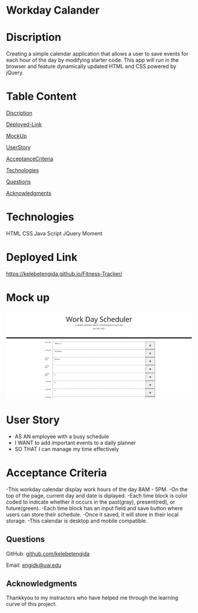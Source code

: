 # Workday Calander

# Discription 
Creating a simple calendar application that allows a user to save events for each hour of the day by modifying starter code. This app will run in the browser and feature dynamically updated HTML and CSS powered by jQuery. 

# Table Content

[Discription]()

[Deployed-Link]()

[MockUp]()

[UserStory]()

[AcceptanceCriteria]()

[Technologies]()

[Questions]()

[Acknowledgments]()

# Technologies
HTML
CSS
Java Script
JQuery
Moment

# Deployed Link

https://kelebetengida.github.io/Fitness-Tracker/

# Mock up

<img src="./Assets/images/Picture1.png"></img>

# User Story
- AS AN employee with a busy schedule
- I WANT to add important events to a daily planner
- SO THAT I can manage my time effectively

# Acceptance Criteria

-This workday calendar display work hours of the day 8AM - 5PM.
-On the top of the page, current day and date is diplayed.
-Each time block is color coded to indicate whether it occurs in the past(gray), present(red), or future(green).
-Each time block has an input field and save button where users can store their schedule.
-Once it saved, it will store in their local storage.
-This calendar is desktop and mobile compatible.

## Questions

GitHub: [github.com/kelebetengida]()

Email: [engidk@uw.edu]()

## Acknowledgments

Thankkyou to my instractors who have helped me through the learning curve of this project. 
